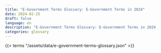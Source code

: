 ```yaml
---
title: "E-Government Terms Glossary: E-Government Terms in 2024"  
date: 2024-02-25
draft: false
language: en
description: "E-Government Terms Glossary: E-Government Terms in 2024 | E-Government Terms Glossary"
categories: glossary
---
```


{{< terms "/assets/data/e-government-terms-glossary.json" >}}